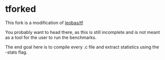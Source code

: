 # tforked

This fork is a modification of [leobas/tf](https://github.com/guilhermeleobas/tf)

You probably want to head there, as this is still incomplete and is not meant
as a tool for the user to run the benchmarks.

The end goal here is to compile every .c file and extract statistics using
the -stats flag.
